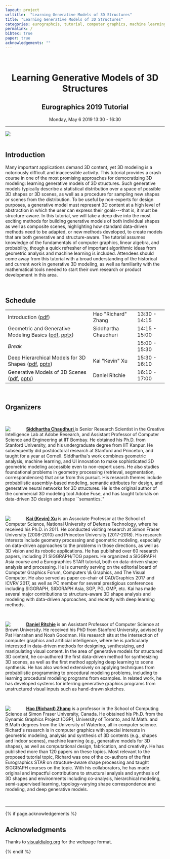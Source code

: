 ```yaml
---
layout: project
urltitle:  "Learning Generative Models of 3D Structures"
title: "Learning Generative Models of 3D Structures"
categories: eurographcis, tutorial, computer graphics, machine learning, machine learning
permalink: /
bibtex: true
paper: true
acknowledgements: ""
---
```


<br>
<div class="row">
  <div class="col-xs-12">
    <center><h1>Learning Generative Models of 3D Structures</h1></center>
    <center><h2>Eurographics 2019 Tutorial</h2></center>
    <center>Monday, May 6 2019 13:30 - 16:30</center>
  </div>
</div>

<hr>

<div class="row" id="intro">
  <div class="col-md-12">
    <img src="{{ "/static/img/splash.jpg" | prepend:site.baseurl }}">
  </div>
</div>

<br>
<div class="row" id="schedule">
  <div class="col-xs-12">
    <h2>Introduction</h2>
  </div>
</div>
<div class="row">
  <div class="col-xs-12">
    <p>
      Many important applications demand 3D content, yet 3D modeling is a notoriously difficult and inaccessible activity. This tutorial provides a crash course in one of the most promising approaches for democratizing 3D modeling: learning generative models of 3D structures. Such generative models typically describe a statistical distribution over a space of possible 3D shapes or 3D scenes, as well as a procedure for sampling new shapes or scenes from the distribution. To be useful by non-experts for design purposes, a generative model must represent 3D content at a high level of abstraction in which the user can express their goals---that is, it must be structure-aware. In this tutorial, we will take a deep dive into the most exciting methods for building generative models of both individual shapes as well as composite scenes, highlighting how standard data-driven methods need to be adapted, or new methods developed, to create models that are both generative and structure-aware. The tutorial assumes knowledge of the fundamentals of computer graphics, linear algebra, and probability, though a quick refresher of important algorithmic ideas from geometric analysis and machine learning is included. Attendees should come away from this tutorial with a broad understanding of the historical and current work in generative 3D modeling, as well as familiarity with the mathematical tools needed to start their own research or product development in this area.
    </p>
  </div>
</div> <br>   


<div class="row" id="resources">
  <div class="col-xs-12">
    <h2>Schedule</h2>
  </div>
</div>
<div class="row">
  <div class="col-xs-12">
     <table class="table table-striped">
      <tbody>
        <tr>
          <td>Introduction (<a href='https://drive.google.com/open?id=1EoDcJTWZpsvzgogiHxBAVN7fzXF_Y4mS'>pdf</a>)</td>
          <td>Hao "Richard" Zhang</td>
          <td>13:30 - 14:15</td>
        </tr>
        <tr>
          <td>Geometric and Generative Modeling Basics (<a href='https://drive.google.com/open?id=1L25L_a_e_usBnI8zW-G_NbJ9UgLNJYKk'>pdf</a>, <a href='https://drive.google.com/open?id=104LKkW0OBSgRVj1DNRap-NMgIWRKEEEL'>pptx</a>)</td>
          <td>Siddhartha Chaudhuri</td>
          <td>14:15 - 15:00</td>
        </tr>
        <tr>
          <td><i>Break</i></td>
          <td></td>
          <td>15:00 - 15:30</td>
        </tr>
        <tr>
          <td>Deep Hierarchical Models for 3D Shapes (<a href='https://drive.google.com/open?id=1ZBMIzpVGqS6eHagP8svaBTsgCCxaAYAs'>pdf</a>, <a href='https://drive.google.com/open?id=1UfnTIouKUlmeJwXXcfhmQg3B7bnZ6cFg'>pptx</a>)</td>
          <td>Kai "Kevin" Xu</td>
          <td>15:30 - 16:10</td>
        </tr>
        <tr>
          <td>Generative Models of 3D Scenes (<a href='https://drive.google.com/open?id=1fa9CZH50YdIzcWq179lozxoyWi1bb615'>pdf</a>, <a href='https://drive.google.com/open?id=14fB8RYOGWiWt165Ou55l9j35yORV1fXa'>pptx</a>)</td>
          <td>Daniel Ritchie</td>
          <td>16:10 - 17:00</td>
        </tr>
      </tbody>
    </table>
  </div>
</div>

<!-- <br>
<div class="row" id="organizers">
  <div class="col-xs-12">
    <h2>Resources</h2>
  </div>
</div>
<div class="row">
  <div class="col-xs-12">
    <table class="table table-striped">
      <tbody>
        <tr>
          <td>Course notes (Coming soon)</td>
        </tr>
        <tr>
          <td>Course slides (Coming soon)</td>
        </tr>
      </tbody>
    </table>
  </div>
</div> -->

<br>
<div class="row">
  <div class="col-xs-12">
    <h2>Organizers</h2>
  </div>
</div><br>

<div class="row">
  <div class="col-md-12">
    <a href="https://www.cse.iitb.ac.in/~sidch/"><img class="people-pic" style="float:left;margin-right:50px;" src="{{ "/static/img/people/sid.png" | prepend:site.baseurl }}"></a>
    <p>
      <b><a href="https://www.cse.iitb.ac.in/~sidch/">Siddhartha Chaudhuri </a></b> is Senior Research Scientist in the Creative Intelligence Lab at Adobe Research, and Assistant Professor of Computer Science and Engineering at IIT Bombay. He obtained his Ph.D. from Stanford University, and his undergraduate degree from IIT Kanpur. He subsequently did postdoctoral research at Stanford and Princeton, and taught for a year at Cornell. Siddhartha's work combines geometric analysis, machine learning, and UI innovation to make sophisticated 3D geometric modeling accessible even to non-expert users. He also studies foundational problems in geometry processing (retrieval, segmentation, correspondences) that arise from this pursuit. His research themes include probabilistic assembly-based modeling, semantic attributes for design, and generative neural networks for 3D structures. He is the original author of the commercial 3D modeling tool Adobe Fuse, and has taught tutorials on data-driven 3D design and shape ``semantics.''
    </p>
  </div>
</div><br>

<div class="row">
  <div class="col-md-12">
    <a href="http://kevinkaixu.net/"><img class="people-pic" style="float:left;margin-right:50px;" src="{{ "/static/img/people/kevin.png" | prepend:site.baseurl }}"></a>
    <p>
      <b><a href="http://kevinkaixu.net/">Kai (Kevin) Xu</a></b> is an Associate Professor at the School of Computer Science, National University of Defense Technology, where he received his Ph.D. in 2011. He conducted visiting research at Simon Fraser University (2008-2010) and Princeton University (2017-2018). His research interests include geometry processing and geometric modeling, especially on data-driven approaches to the problems in those directions, as well as 3D vision and its robotic applications. He has published over 60 research papers, including 21 SIGGRAPH/TOG papers. He organized a SIGGRAPH Asia course and a Eurographics STAR tutorial, both on data-driven shape analysis and processing. He is currently serving on the editorial board of Computer Graphics Forum, Computers \& Graphics, and The Visual Computer. He also served as paper co-chair of CAD/Graphics 2017 and ICVRV 2017, as well as PC member for several prestigious conferences including SIGGRAPH, SIGGRAPH Asia, SGP, PG, GMP, etc. Kai has made several major contributions to structure-aware 3D shape analysis and modeling with data-driven approaches, and recently with deep learning methods.
    </p>
  </div>
</div><br>

<div class="row">
  <div class="col-md-12">
    <a href="https://dritchie.github.io/"><img class="people-pic" style="float:left;margin-right:50px;" src="{{ "/static/img/people/daniel.png" | prepend:site.baseurl }}"></a>
    <p>
      <b><a href="https://dritchie.github.io/">Daniel Ritchie</a></b> is an Assistant Professor of Computer Science at Brown University. He received his PhD from Stanford University, advised by Pat Hanrahan and Noah Goodman. His research sits at the intersection of computer graphics and artificial intelligence, where he is particularly interested in data-driven methods for designing, synthesizing, and manipulating visual content. In the area of generative models for structured 3D content, he co-authored the first data-driven method for synthesizing 3D scenes, as well as the first method applying deep learning to scene synthesis. He has also worked extensively on applying techniques from probabilistic programming to procedural modeling problems, including to learning procedural modeling programs from examples. In related work, he has developed systems for inferring generative graphics programs from unstructured visual inputs such as hand-drawn sketches.
    </p>
  </div>
</div><br>

<div class="row">
  <div class="col-md-12">
    <a href="http://www.cs.sfu.ca/~haoz/"><img class="people-pic" style="float:left;margin-right:50px;" src="{{ "/static/img/people/richard.png" | prepend:site.baseurl }}"></a>
    <p>
      <b><a href="http://www.cs.sfu.ca/~haoz/">Hao (Richard) Zhang</a></b> is a professor in the School of Computing Science at Simon Fraser University, Canada. He obtained his Ph.D. from the Dynamic Graphics Project (DGP), University of Toronto, and M.Math. and B.Math degrees from the University of Waterloo, all in computer science. Richard's research is in computer graphics with special interests in geometric modeling, analysis and synthesis of 3D contents (e.g., shapes and indoor scenes), machine learning (e.g., generative models for 3D shapes), as well as computational design, fabrication, and creativity. He has published more than 120 papers on these topics. Most relevant to the proposed tutorial topic, Richard was one of the co-authors of the first Eurographics STAR on structure-aware shape processing and taught SIGGRAPH courses on the topic. With his collaborators, he has made original and impactful contributions to structural analysis and synthesis of 3D shapes and environments including co-analysis, hierarchical modeling, semi-supervised learning, topology-varying shape correspondence and modeling, and deep generative models. 
    </p>
  </div>
</div><br>

<hr>

{% if page.acknowledgements %}
<div class="row">
  <div class="col-xs-12">
    <h2>Acknowledgments</h2>
  </div>
</div>
<a name="/acknowledgements"></a>
<div class="row">
  <div class="col-xs-12">
    <p>
      Thanks to <span style="color:#1a1aff;font-weight:400;"> <a href="https://visualdialog.org/">visualdialog.org</a></span> for the webpage format.
    </p>
  </div>
</div>
{% endif %}

<br>

